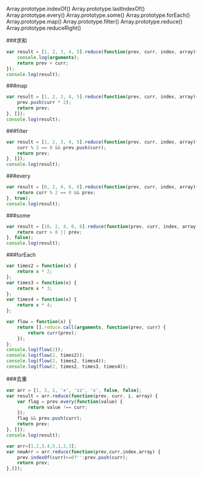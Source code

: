 Array.prototype.indexOf()
Array.prototype.lastIndexOf()
Array.prototype.every()
Array.prototype.some()
Array.prototype.forEach()
Array.prototype.map()
Array.prototype.filter()
Array.prototype.reduce()
Array.prototype.reduceRight()

###求和
```javascript
var result = [1, 2, 3, 4, 5].reduce(function(prev, curr, index, array){
	console.log(arguments);
	return prev + curr;
});
console.log(result);
```

###map
```javascript
var result = [1, 2, 3, 4, 5].reduce(function(prev, curr, index, array){
	prev.push(curr * 2);
	return prev;
}, []);
console.log(result);

```
###filter
```javascript
var result = [1, 2, 3, 4, 5].reduce(function(prev, curr, index, array){
	curr % 2 == 0 && prev.push(curr);
	return prev;
}, []);
console.log(result);

```

###every
```javascript
var result = [0, 2, 4, 6, 8].reduce(function(prev, curr, index, array){
	return curr % 2 == 0 && prev;
}, true);
console.log(result);

```
###some
```javascript
var result = [10, 2, 4, 6, 8].reduce(function(prev, curr, index, array){
	return curr > 8 || prev;
}, false);
console.log(result);

```
###forEach
```javascript
var times2 = function(x) {
	return x * 2;
};
var times3 = function(x) {
	return x * 3;
};
var times4 = function(x) {
	return x * 4;
};

var flow = function(x) {
	return [].reduce.call(arguments, function(prev, curr) {
		return curr(prev);
	});
};
console.log(flow(2));
console.log(flow(2, times2));
console.log(flow(2, times2, times4));
console.log(flow(2, times2, times3, times4));

```
###去重
```javascript
var arr = [1, 3, 1, 'x', 'zz', 'x', false, false];
var result = arr.reduce(function(prev, curr, i, array) {
	var flag = prev.every(function(value) {
		return value !== curr;
	});
	flag && prev.push(curr);
	return prev;
}, []);
console.log(result);

var arr=[1,2,3,4,5,1,2,3];
var newArr = arr.reduce(function(prev,curr,index,array) {
    prev.indexOf(curr)>=0?'':prev.push(curr);
    return prev;
},[]);

```
